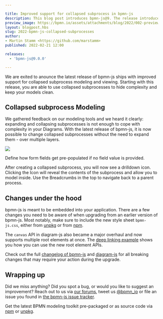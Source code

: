 ```yaml
---

title: Improved support for collapsed subprocess in bpmn-js
description: This blog post introduces bpmn-js@9. The release introduces the capabilitie to model and drill into collapsed subporcesses.
preview_image: https://bpmn.io/assets/attachments/blog/2022/002-preview.png
layout: blogpost.hbs
slug: 2022-bpmn-js-collapsed-subprocesses
author:
- Martin Stamm <https://github.com/marstamm>
published: 2022-02-21 12:00

releases:
  - 'bpmn-js@9.0.0'

---
```


<p class="introduction">
  We are exited to anounce the latest release of bpmn-js ships with improved support for collapsed subprocess modeling and viewing. Starting with this release, you are able to use collapsed subprocesses to hide complexity and keep your models clean.
</p>

<!-- continue -->


## Collapsed subprocess Modeling

We gathered feedback on our modeling tools and we heard it clearly: expanding and collapsing subprocesses is not enough to cope with complexity in your Diagrams. With the latest release of bpmn-js, it is now possible to change collapsed subprocesses without the need to expand them - over multiple layers.

<div class="figure full-size">
  <a href="https://demo.bpmn.io/form">
    <img src="{{ assets }}/attachments/blog/2022/002-collapsed-subprocess-modeling.gif">
  </a>

  <p class="caption">
    Define how form fields get pre-populated if no field value is provided.
  </p>
</div>

After creating a collapsed subprocess, you will now see a drilldown icon. Clicking the Icon will reveal the contents of the subprocess and allow you to model inside. Use the Breadcrumbs in the top to navigate back to a parent process.


## Changes under the hood

bpmn-js is meant to be embedded into your application. There are a few changes you need to be aware of when upgrading from an earlier version of bpmn-js. Most notably, make sure to include the new style sheet `bpmn-js.css`, either from [unpkg](https://unpkg.com/bpmn-js@9.0.1/dist/assets/bpmn-js.css) or from [npm](https://www.npmjs.com/package/bpmn-js).

<!-- TODO(marstamm): update link when PR is merged to master -->
The `canvas` API in diagram-js also became a major overhaul and now supports multiple root elements at once. The [deep linking example](https://github.com/bpmn-io/bpmn-js-examples/tree/0eaab013e2e5365b869dce1c15710d3a217933f9/deep-linking) shows you how you can use the new root element APIs.

Check out the full [changelog of bpmn-js](https://github.com/bpmn-io/bpmn-js/blob/master/CHANGELOG.md#900) and [diagram-js](https://github.com/bpmn-io/diagram-js/blob/master/CHANGELOG.md#800) for all breaking changes that may require your action during the upgrade.

## Wrapping up

Did we miss anything? Did you spot a bug, or would you like to suggest an improvement? Reach out to us via [our forums](https://forum.bpmn.io/), tweet us [@bpmn_io](https://twitter.com/bpmn_io) or file an issue you found in [the bpmn-js issue tracker](https://github.com/bpmn-io/bpmn-js/issues).

Get the latest BPMN modeling toolkit pre-packaged or as source code via [npm](https://www.npmjs.com/package/bpmn-js) or [unpkg](https://unpkg.com/bpmn-js/).
